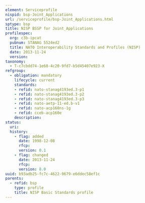 ```yaml
---
element: Serviceprofile
nispid: bsp-Joint_Applications
url: /serviceprofile/bsp-Joint_Applications.html
sptype: bsp
title: NISP BSSP for Joint_Applications
profilespec:
  org: c3b-ipcat
  pubnum: STANAG 5524ed2
  title: NATO Interoperability Standards and Profiles (NISP)
  date: 2013-11-24
  version: 
taxonomy:
  - T-c7cbdd74-1e68-4c20-9fd7-b5d45407e923-X
refgroup:
  - obligation: mandatory
    lifecycle: current
    standards: 
    - refid: nato-stanag4193ed.3-p1
    - refid: nato-stanag4193ed.3-p2
    - refid: nato-stanag4193ed.3-p3
    - refid: nato-aetp-11-ed.b-v1
    - refid: nato-acp160ns-1g
    - refid: cceb-acp160e
    description: 
status:
  uri: 
  history: 
    - flag: added
      date: 1998-12-08
      rfcp: 
      version: 0.1
    - flag: changed
      date: 2013-11-24
      rfcp: 
      version: 8.0
uuid: b93adb25-fc7c-4622-9679-e6ddec58ef1c
parents:
  - refid: bsp
    type: profile
    title: NISP Basic Standards profile
---
```

